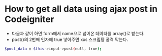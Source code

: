 # How to get all data using ajax post in Codeigniter

- 다음과 같이 하면 form에서 name으로 넘어온 데이터를 array()로 받는다.
- post()의 2번째 인자에 true 넣어주면 xxs 스크립팅 공격 막는다.

```bash
$post_data = $this->input->post(null, true);
```
